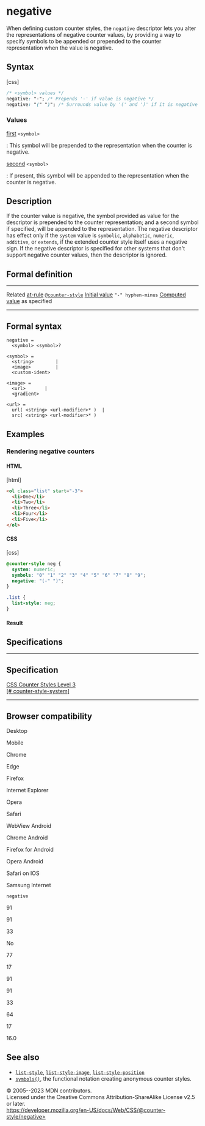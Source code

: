 negative
========

When defining custom counter styles, the `negative` descriptor lets you
alter the representations of negative counter values, by providing a way
to specify symbols to be appended or prepended to the counter
representation when the value is negative.

Syntax
------

[css]

```css
/* <symbol> values */
negative: "-"; /* Prepends '-' if value is negative */
negative: "(" ")"; /* Surrounds value by '(' and ')' if it is negative */
```

### Values

[first](#first) `<symbol>`

:   This symbol will be prepended to the representation when the counter
    is negative.

[second](#second) `<symbol>`

:   If present, this symbol will be appended to the representation when
    the counter is negative.

Description
-----------

If the counter value is negative, the symbol provided as value for the
descriptor is prepended to the counter representation; and a second
symbol if specified, will be appended to the representation. The
negative descriptor has effect only if the `system` value is `symbolic`,
`alphabetic`, `numeric`, `additive`, or `extends`, if the extended
counter style itself uses a negative sign. If the negative descriptor is
specified for other systems that don\'t support negative counter values,
then the descriptor is ignored.

Formal definition
-----------------

  ------------------------------------- ---------------------------------------
  Related [at-rule](at-rule.md)         [`@counter-style`](@counter-style.md)
  [Initial value](initial_value.md)     `"-" hyphen-minus`
  [Computed value](computed_value.md)   as specified
  ------------------------------------- ---------------------------------------

Formal syntax
-------------

```
negative = 
  <symbol> <symbol>?  

<symbol> = 
  <string>        |
  <image>         |
  <custom-ident>  

<image> = 
  <url>       |
  <gradient>  

<url> = 
  url( <string> <url-modifier>* )  |
  src( <string> <url-modifier>* )  
```

Examples
--------

### Rendering negative counters

#### HTML

[html]

```html
<ol class="list" start="-3">
  <li>One</li>
  <li>Two</li>
  <li>Three</li>
  <li>Four</li>
  <li>Five</li>
</ol>
```

#### CSS

[css]

```css
@counter-style neg {
  system: numeric;
  symbols: "0" "1" "2" "3" "4" "5" "6" "7" "8" "9";
  negative: "(-" ")";
}

.list {
  list-style: neg;
}
```

#### Result

Specifications
--------------

  ---------------------------------------------------------------------------------------------------

Specification
  ---------------------------------------------------------------------------------------------------

  [CSS Counter Styles Level 3\
  [\#
  counter-style-system]](https://drafts.csswg.org/css-counter-styles/#counter-style-system)

  ---------------------------------------------------------------------------------------------------

Browser compatibility
---------------------

Desktop

Mobile

Chrome

Edge

Firefox

Internet Explorer

Opera

Safari

WebView Android

Chrome Android

Firefox for Android

Opera Android

Safari on IOS

Samsung Internet

`negative`

91

91

33

No

77

17

91

91

33

64

17

16.0

See also
--------

- [`list-style`](list-style.md),
    [`list-style-image`](list-style-image.md),
    [`list-style-position`](list-style-position.md)
- [`symbols()`](symbols.md), the functional notation creating anonymous
    counter styles.

© 2005--2023 MDN contributors.\
Licensed under the Creative Commons Attribution-ShareAlike License v2.5
or later.\
https://developer.mozilla.org/en-US/docs/Web/CSS/@counter-style/negative>
